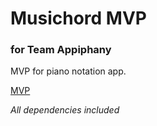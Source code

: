 # Musichord MVP
### for Team Appiphany

MVP for piano notation app.

<a href="http://harrygfox.github.io/musichord/" target="_blank">MVP</a>

*All dependencies included*
